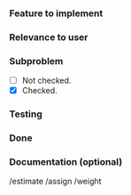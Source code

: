 ### Feature to implement

<!-- Describe the feature. -->

### Relevance to user

<!-- --> 

### Subproblem

<!-- Break the problem down into smaller subproblems. -->
<!-- Use checkboxes -->

* [ ] Not checked.
* [X] Checked.

### 

### Testing

<!-- Describe a method how this feature should be tested. -->

### Done

<!-- Describe when this feature is done -->

### Documentation (optional)

<!-- Put documentation necessary to implement this feature (optional) -->

<!-- Fill in below functions -->

/estimate
/assign
/weight